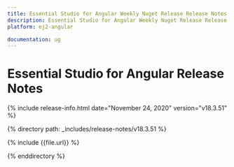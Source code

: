 ```yaml
---
title: Essential Studio for Angular Weekly Nuget Release Release Notes  
description: Essential Studio for Angular Weekly Nuget Release Release Notes  
platform: ej2-angular

documentation: ug
---
```


# Essential Studio for  Angular  Release Notes  

{% include release-info.html date="November 24, 2020"   version="v18.3.51"  %} 

{% directory path: _includes/release-notes/v18.3.51 %}

{% include {{file.url}} %}

{% enddirectory %}
